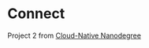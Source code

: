 # Connect

Project 2 from [Cloud-Native Nanodegree](https://www.udacity.com/courses/cloud-native-application-architecture-nanodegree--nd064)